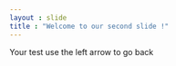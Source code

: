 ```yaml
---
layout : slide
title : "Welcome to our second slide !"
---
```

Your test
use the left arrow to go back

